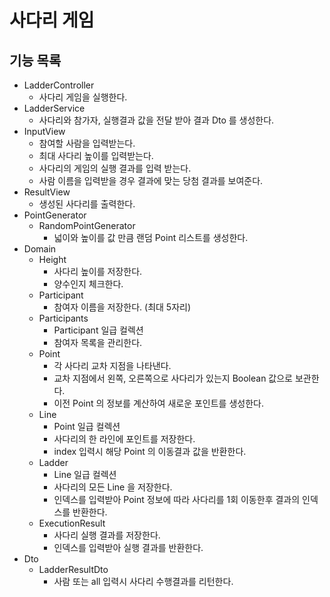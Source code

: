 # 사다리 게임

## 기능 목록
- LadderController
  - 사다리 게임을 실행한다.
- LadderService
  - 사다리와 참가자, 실행결과 값을 전달 받아 결과 Dto 를 생성한다.
- InputView
  - 참여할 사람을 입력받는다.
  - 최대 사다리 높이를 입력받는다.
  - 사다리의 게임의 실행 결과를 입력 받는다.
  - 사람 이름을 입력받을 경우 결과에 맞는 당첨 결과를 보여준다.
- ResultView
  - 생성된 사다리를 출력한다.
- PointGenerator
  - RandomPointGenerator
    - 넓이와 높이를 값 만큼 랜덤 Point 리스트를 생성한다.
- Domain
  - Height
    - 사다리 높이를 저장한다.
    - 양수인지 체크한다.
  - Participant
    - 참여자 이름을 저장한다. (최대 5자리)
  - Participants
    - Participant 일급 컬렉션
    - 참여자 목록을 관리한다.
  - Point
    - 각 사다리 교차 지점을 나타낸다.
    - 교차 지점에서 왼쪽, 오른쪽으로 사다리가 있는지 Boolean 값으로 보관한다.
    - 이전 Point 의 정보를 계산하여 새로운 포인트를 생성한다.
  - Line
    - Point 일급 컬렉션
    - 사다리의 한 라인에 포인트를 저장한다.
    - index 입력시 해당 Point 의 이동결과 값을 반환한다.
  - Ladder
    - Line 일급 컬렉션
    - 사다리의 모든 Line 을 저장한다.
    - 인덱스를 입력받아 Point 정보에 따라 사다리를 1회 이동한후 결과의 인덱스를 반환한다.
  - ExecutionResult
    - 사다리 실행 결과를 저장한다.
    - 인덱스를 입력받아 실행 결과를 반환한다.
- Dto
  - LadderResultDto
    - 사람 또는 all 입력시 사다리 수행결과를 리턴한다.